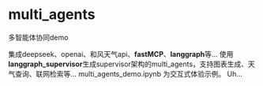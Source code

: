 # multi_agents

多智能体协同demo

集成deepseek、openai、和风天气api、**fastMCP**、**langgraph**等...
使用**langgraph_supervisor**生成supervisor架构的multi_agents，支持图表生成、天气查询、联网检索等...
multi_agents_demo.ipynb 为交互式体验示例。
Uh...
